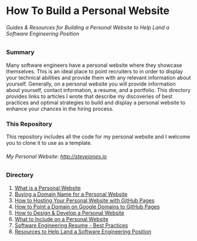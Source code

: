 # How To Build a Personal Website
###### Guides & Resources for Building a Personal Website to Help Land a Software Engineering Position

### Summary
Many software engineers have a personal website where they showcase themselves. This is an ideal place to point recruiters to in order to display your technical abilities and provide them with any relevant information about yourself. Generally, on a personal website you will provide information about yourself, contact information, a resume, and a portfolio. This directory provides links to articles I wrote that describe my discoveries of best practices and optimal strategies to build and display a personal website to enhance your chances in the hiring process.

### This Repository
This repository includes all the code for my personal website and I welcome you to clone it to use as a template.
###### My Personal Website: http://stevejones.io

### Directory
1. <a href="https://medium.com/@steve_jones/what-is-a-personal-website-3e18926847ba#.ad5u6juwy" target="_blank">What is a Personal Website</a>
2. [Buying a Domain Name for a Personal Website](https://medium.com/@steve_jones/buying-a-domain-name-for-a-personal-website-388c97793104#.x9w0102cj)
3. [How to Hosting Your Personal Website with GitHub Pages](https://medium.com/@steve_jones/hosting-a-personal-website-with-github-pages-ff78ede9bdd6#.31qmfm626)
4. [How to Point a Domain on Google Domains to GitHub Pages](https://medium.com/@steve_jones/4-how-to-point-a-domain-on-google-domains-to-github-pages-1d4c24f01382#.o5p980ren)
5. [How to Design & Develop a Personal Website](https://medium.com/@steve_jones/how-to-design-develop-a-personal-website-4b44418d537a#.vpj6ztc23)
6. [What to Include on a Personal Website](https://medium.com/@steve_jones/6-what-to-include-on-a-personal-website-1602351b42cf#.ss7qmv4e6)
7. [Software Engineering Resume - Best Practices](https://medium.com/@steve_jones/7-software-engineer-resume-best-practices-7598636bdf3f#.wohxj35hz)
8. [Resources to Help Land a Software Engineering Position](https://medium.com/@steve_jones/8-resources-to-help-land-a-software-engineering-position-9291322f8d21#.pqo9ggl24)
